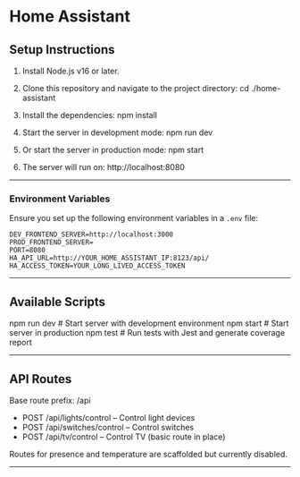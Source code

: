 # Home Assistant

## Setup Instructions

1. Install Node.js v16 or later.
2. Clone this repository and navigate to the project directory:
   cd ./home-assistant
3. Install the dependencies:
   npm install
5. Start the server in development mode:
   npm run dev

6. Or start the server in production mode:
   npm start

7. The server will run on:
   http://localhost:8080

---

### Environment Variables
Ensure you set up the following environment variables in a `.env` file:

```plaintext
DEV_FRONTEND_SERVER=http://localhost:3000
PROD_FRONTEND_SERVER=
PORT=8080
HA_API_URL=http://YOUR_HOME_ASSISTANT_IP:8123/api/
HA_ACCESS_TOKEN=YOUR_LONG_LIVED_ACCESS_TOKEN
```
---

## Available Scripts

npm run dev    # Start server with development environment
npm start      # Start server in production
npm test       # Run tests with Jest and generate coverage report

---

## API Routes

Base route prefix: /api

- POST /api/lights/control – Control light devices
- POST /api/switches/control – Control switches
- POST /api/tv/control – Control TV (basic route in place)

Routes for presence and temperature are scaffolded but currently disabled.

---
